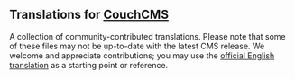 ## Translations for [CouchCMS](http://www.couchcms.com/)
A collection of community-contributed translations. Please note that some of these files may not be up-to-date with the latest CMS release. We welcome and appreciate contributions; you may use the [official English translation](https://github.com/CouchCMS/CouchCMS/blob/master/couch/lang/EN.php) as a starting point or reference.
